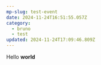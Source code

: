```yaml
---
mp-slug: test-event
date: 2024-11-24T16:51:55.057Z
category:
  - bruno
  - test
updated: 2024-11-24T17:09:46.809Z
---
```


Hello **world**